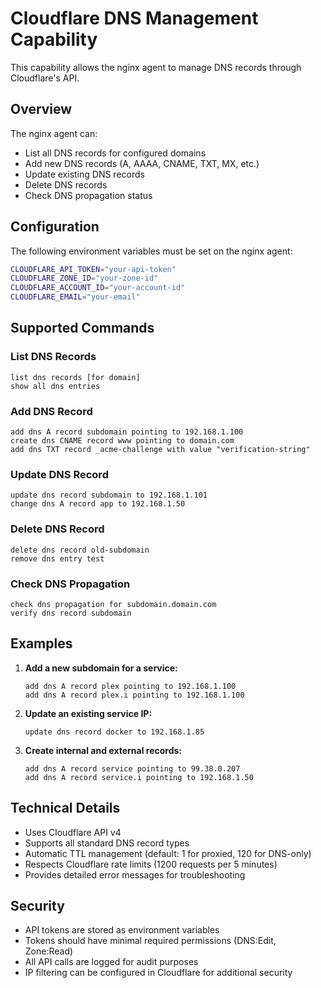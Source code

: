 # Cloudflare DNS Management Capability

This capability allows the nginx agent to manage DNS records through Cloudflare's API.

## Overview

The nginx agent can:
- List all DNS records for configured domains
- Add new DNS records (A, AAAA, CNAME, TXT, MX, etc.)
- Update existing DNS records
- Delete DNS records
- Check DNS propagation status

## Configuration

The following environment variables must be set on the nginx agent:

```bash
CLOUDFLARE_API_TOKEN="your-api-token"
CLOUDFLARE_ZONE_ID="your-zone-id"
CLOUDFLARE_ACCOUNT_ID="your-account-id"
CLOUDFLARE_EMAIL="your-email"
```

## Supported Commands

### List DNS Records
```
list dns records [for domain]
show all dns entries
```

### Add DNS Record
```
add dns A record subdomain pointing to 192.168.1.100
create dns CNAME record www pointing to domain.com
add dns TXT record _acme-challenge with value "verification-string"
```

### Update DNS Record
```
update dns record subdomain to 192.168.1.101
change dns A record app to 192.168.1.50
```

### Delete DNS Record
```
delete dns record old-subdomain
remove dns entry test
```

### Check DNS Propagation
```
check dns propagation for subdomain.domain.com
verify dns record subdomain
```

## Examples

1. **Add a new subdomain for a service:**
   ```
   add dns A record plex pointing to 192.168.1.100
   add dns A record plex.i pointing to 192.168.1.100
   ```

2. **Update an existing service IP:**
   ```
   update dns record docker to 192.168.1.85
   ```

3. **Create internal and external records:**
   ```
   add dns A record service pointing to 99.38.0.207
   add dns A record service.i pointing to 192.168.1.50
   ```

## Technical Details

- Uses Cloudflare API v4
- Supports all standard DNS record types
- Automatic TTL management (default: 1 for proxied, 120 for DNS-only)
- Respects Cloudflare rate limits (1200 requests per 5 minutes)
- Provides detailed error messages for troubleshooting

## Security

- API tokens are stored as environment variables
- Tokens should have minimal required permissions (DNS:Edit, Zone:Read)
- All API calls are logged for audit purposes
- IP filtering can be configured in Cloudflare for additional security